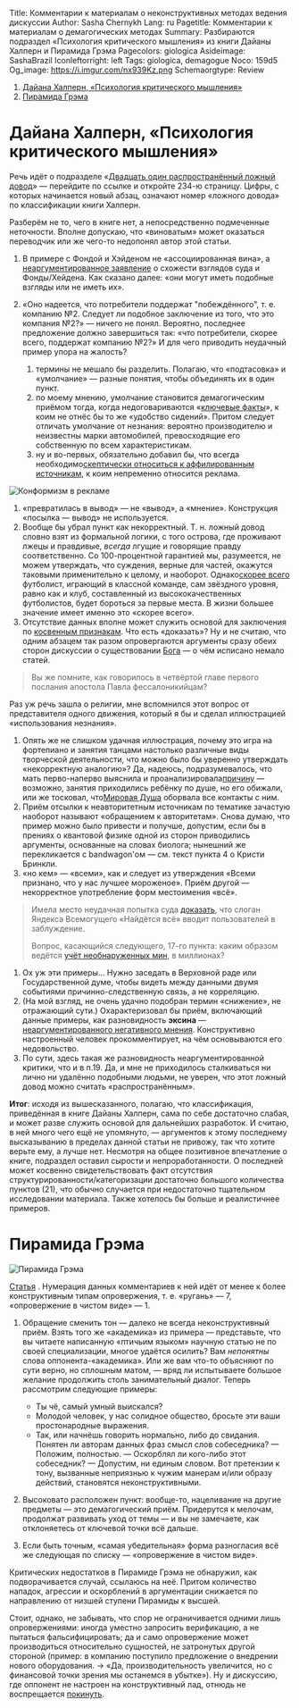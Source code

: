 Title: Комментарии к материалам о неконструктивных методах ведения дискуссии
Author: Sasha Chernykh
Lang: ru
Pagetitle: Комментарии к материалам о демагогических методах
Summary: Разбираются подраздел «Психология критического мышления» из книги Дайаны Халперн и Пирамида Грэма
Pagecolors: giologica
Asideimage: SashaBrazil
Iconleftorright: left
Tags: giologica, demagogue
Noco: 159d5
Og_image: https://i.imgur.com/nx939Kz.png
Schemaorgtype: Review

<!-- MarkdownTOC -->

1. [Дайана Халперн, «Психология критического мышления»](#Дайана-Халперн-«Психология-критического-мышления»)
1. [Пирамида Грэма](#Пирамида-Грэма)

<!-- /MarkdownTOC -->

<a id="Дайана-Халперн-«Психология-критического-мышления»"></a>
# Дайана Халперн, «Психология критического мышления»

Речь идёт о подразделе «[Двадцать один распространённый ложный довод](https://docs.zoho.com/file/9ustl0ebab1b5e94745b6a5cc656051b3e8d0)» — перейдите по ссылке и откройте 234-ю страницу. Цифры, с которых начинается новый абзац, означают номер «ложного довода» по классификации книги Халперн.

Разберём не то, чего в книге нет, а непосредственно подмеченные неточности. Вполне допускаю, что «виноватым» может оказаться переводчик или же чего-то недопонял автор этой статьи.

1. В примере с Фондой и Хэйденом не «ассоциированная вина», а <u>неаргументированное заявление</u> о схожести взглядов суда и Фонды/Хейдена. Как сказано далее: «они могут иметь подобные взгляды или не иметь их».
1. «Оно надеется, что потребители поддержат "побеждённого", т. е. компанию №2. Следует ли подобное заключение из того, что это компания №2?» — ничего не понял. Вероятно, последнее предложение должно завершиться так: «что потребители, скорее всего, поддержат компанию №2?» И для чего приводить неудачный пример упора на жалость?

	1. термины не мешало бы разделить. Полагаю, что «подтасовка» и «умолчание» — разные понятия, чтобы объединять их в один пункт.
	1. по моему мнению, умолчание становится демагогическим приёмом тогда, когда недоговариваются «[ключевые факты](http://www.e-reading.club/chapter.php/1019719/2/Bogatyrev_-_Demagogicheskie_shablony_Osnovy_Polemiki_s_demagogami.html)», к коим не отнёс бы то же «удобство сидений». Притом следует отличать умолчание от незнания: вероятно производителю и неизвестны марки автомобилей, превосходящие его собственную по всем характеристикам.
	1. ну и во-первых, обязательно добавил бы, что всегда необходимо<u>скептически относиться к аффилированным источникам</u>, к коим непременно относится реклама.

![Конформизм в рекламе](https://i.imgur.com/nx939Kz.png)

1. «превратилась в вывод» — не «вывод», а «мнение». Конструкция «посылка — вывод» не используется.
1. Вообще бы убрал пункт как некорректный. Т. н. ложный довод словно взят из формальной логики, с того острова, где проживают лжецы и правдивые, *всегда* лгущие и говорящие правду соответственно. Со 100-процентной гарантией мы, разумеется, не можем утверждать, что суждения, верные для частей, окажутся таковыми применительно к целому, и наоборот. Однако<u>скорее всего</u> футболист, играющий в классной команде, сам звёздного уровня, равно как и клуб, составленный из высококачественных футболистов, будет бороться за первые места. В жизни большее значение имеет именно это «скорее всего».
1. Отсутствие данных вполне может служить основой для заключения по <u>косвенным признакам</u>. Что есть «доказать»? Ну и не считаю, что одним абзацем так разом опровергаются аргументы сразу обеих сторон дискуссии о существовании [Бога](https://vk.com/hair_in_the_wind) — о чём исписано немало статей.

> Вы же помните, как говорилось в четвёртой главе первого послания апостола Павла фессалоникийцам?

Раз уж речь зашла о религии, мне вспомнился этот вопрос от представителя одного движения, который я бы и сделал иллюстрацией «использования незнания».

1. Опять же не слишком удачная иллюстрация, почему это игра на фортепиано и занятия танцами настолько различные виды творческой деятельности, что можно было бы уверенно утверждать «некорректную аналогию»? Да, надеюсь, подразумевалось, что мать перво-наперво выяснила и проанализировала<u>причину</u> — возможно, занятия приходились ребёнку по душе, но его обижали, или же тосковал, что[Мировая Душа](http://people.novsu.ru/profiles/html/profileView.do?userid=s167163&lang=ru) оборвала все контакты с ним.
1. Приём отсылки к неавторитетным источникам по тематике зачастую наоборот называют «обращением к авторитетам». Снова думаю, что пример можно было привести и получше, допустим, если бы в прениях о квантовой физике одной из сторон приводились аргументы, основанные на словах биолога; нынешний же перекликается с bandwagon'ом — см. текст пункта 4 о Кристи Бринкли.
1. «но кем» — «всеми», как и следует из утверждения «Всеми признано, что у нас лучшее мороженое». Приём другой — некорректное употребление форм местоимения «всё».

> Имела место неудачная попытка суда [доказать](http://www.vedomosti.ru/technology/articles/2012/09/07/novyj_dvigatel_torgovli), что слоган Яндекса Всемогущего «Найдётся всё» вводит пользователей в заблуждение.
>
> Вопрос, касающийся следующего, 17-го пункта: каким образом ведётся [учёт необнаруженных мин](http://svr.gov.ru/material/3-1.htm), в миллионах?

1. Ох уж эти примеры… Нужно заседать в Верховной раде или Государственной думе, чтобы видеть между данными двумя событиями причинно-следственную связь, а не корреляцию.
1. (На мой взгляд, не очень удачно подобран термин «снижение», не отражающий сути.) Охарактеризовал бы приём, включающий данные примеры, как разновидность **эксина** —<u>неаргументированного негативного мнения</u>. Конструктивно настроенный человек прокомментирует, на чём основываются его недовольство.
1. По сути, здесь такая же разновидность неаргументированной критики, что и в п.19. Да, и мне не приходилось сталкиваться ни лично ни удалённо подобными людьми, не уверен, что этот ложный довод можно считать «распространённым».

**Итог**: исходя из вышесказанного, полагаю, что классификация, приведённая в книге Дайаны Халперн, сама по себе достаточно слабая, и может разве служить основой для дальнейших разработок. И считаю, в ней много чего ещё не упомянуто, — аргументов к этому последнему высказыванию в пределах данной статьи не привожу, так что хотите верьте ему, а лучше нет. Несмотря на общее позитивное впечатление о книге, подраздел оставил сырости и непроработанности. О последней может косвенно свидетельствовать факт отсутствия структурированности/категоризации достаточно большого количества пунктов (21), что обычно случается при недостаточно тщательном исследовании материала. Также хотелось бы больше и реалистичнее примеров.

<a id="Пирамида-Грэма"></a>
# Пирамида Грэма

![Пирамида Грэма](https://i.imgur.com/nx939Kz.png)

[Статья](http://web.archive.org/web/20150615162941/http://www.xpomo.com/ruskolan/tolpa/piramida.htm) . Нумерация данных комментариев к ней идёт от менее к более конструктивным типам опровержения, т. е. «ругань» — 7, «опровержение в чистом виде» — 1.

1. Обращение сменить тон — далеко не всегда неконструктивный приём. Взять того же «академика» из примера — представьте, что вы читаете написанную «птичьим языком» научную статью не по своей специализации, многое удаётся осилить? Вам *непонятны* слова оппонента-«академика». Или же вам что-то объясняют по сути верно, но сплошным матом, — вряд ли испытываете большое желание продолжить столь занимательный диалог. Теперь рассмотрим следующие примеры:

	+ Ты чё, самый умный выискался?
	+ Молодой человек, у нас солидное общество, бросьте эти ваши простонародные выражения.
	+ Так, или начнёшь говорить нормально, либо до свидания.
	Понятен ли авторам данных фраз смысл слов собеседника? — Положим, полностью. — Оскорблял ли кого-либо этот собеседник? — Допустим, ни единым словом. Вот претензии к тону, вызванные неприязнью к чужим манерам и/или образу действий, становятся неконструктивными.

1. Высоковато расположен пункт: вообще-то, нацеливание на другие предметы — это демагогический приём. Придерутся к мелочам, продолжат развивать уход от темы — и вы не замечаете, как отклоняетесь от ключевой точки всё дальше.
1. Если быть точным, «самая убедительная» форма разногласия всё же следующая по списку — «опровержение в чистом виде».

Критических недостатков в Пирамиде Грэма не обнаружил, как подворачивается случай, ссылаюсь на неё. Притом количество нападок, агрессии и оскорблений в аргументации снижается по направлению от низшей ступени Пирамиды к высшей.

Стоит, однако, не забывать, что спор не ограничивается одними лишь опровержениями: иногда уместно запросить верификацию, а не пытаться фальсифицировать; да и само опровержение может производиться относительно сущностей, не затронутых другой стороной (пример: в компанию поступило предложение о внедрении нового оборудования. → «Да, производительность увеличится, но с финансовой точки зрения мы останемся в убытке»). Ну и дискуссию, где оппонент не настроен на конструктивный лад, отнюдь не воспрещается [покинуть](Nas-Izu).
